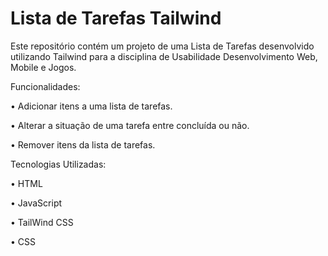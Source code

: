 # Lista de Tarefas Tailwind

Este repositório contém um projeto de uma Lista de Tarefas desenvolvido utilizando Tailwind para a disciplina de Usabilidade Desenvolvimento Web, Mobile e Jogos.

Funcionalidades:

• Adicionar itens a uma lista de tarefas.

• Alterar a situação de uma tarefa entre concluída ou não.

• Remover itens da lista de tarefas.

Tecnologias Utilizadas:

• HTML

• JavaScript

• TailWind CSS

• CSS
